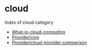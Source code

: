 # cloud

Index of cloud category

- [What-is-cloud-computing](what-is-cloud-computing.md)
- [Provider/civo](provider/civo.md)
- [Provider/cloud-provider-comparison](provider/cloud-provider-comparison.md)
